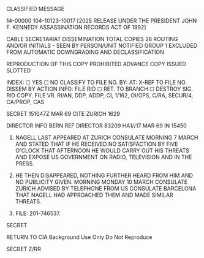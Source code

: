 CLASSIFIED MESSAGE

14-00000
104-10123-10017 [2025 RELEASE UNDER THE PRESIDENT JOHN F. KENNEDY ASSASSINATION RECORDS ACT OF 1992]

CABLE SECRETARIAT DISSEMINATION TOTAL COPIES 26 ROUTING AND/OR INITIALS - SEEN BY
PERSON/UNIT NOTIFIED
GROUP 1
EXCLUDED FROM AUTOMATIC
DOWNGRADING AND
DECLASSIFICATION

REPRODUCTION OF THIS COPY PROHIBITED
ADVANCE COPY ISSUED SLOTTED

INDEX: ☐ YES ☐ NO
CLASSIFY TO FILE NO.
BY:
AT:
X-REF TO FILE NO.
DISSEM BY
ACTION INFO:
FILE RID ☐ RET. TO BRANCH ☐ DESTROY SIG.
RID COPY.
FILE VR.
RI/AN, DDP, ADDP, CI, 1/162, OI/OPS, C/RA, SECUR/4, CA/PROP, CAS

SECRET 151047Z MAR 69 CITE ZURICH 1629

DIRECTOR INFO BERN
REF DIRECTOR 83209
HA1//17 MAR 69 IN 15450

1. NAGELL LAST APPEARED AT ZURICH CONSULATE MORNING 7 MARCH AND STATED THAT IF HE RECEIVED NO SATISFACTION BY FIVE O'CLOCK THAT AFTERNOON HE WOULD CARRY OUT HIS THREATS AND EXPOSE US GOVERNMENT ON RADIO, TELEVISION AND IN THE PRESS.

2. HE THEN DISAPPEARED, NOTHING FURTHER HEARD FROM HIM AND NO PUBLICITY GIVEN. MORNING MONDAY 10 MARCH CONSULATE ZURICH ADVISED BY TELEPHONE FROM US CONSULATE BARCELONA THAT NAGELL HAD APPROACHED THEM AND MADE SIMILAR THREATS.

3. FILE: 201-746537.

SECRET

RETURN TO CIA
Background Use Only
Do Not Reproduce

SECRET
Z/RR
